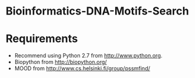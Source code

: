 Bioinformatics-DNA-Motifs-Search
================================

Requirements
===================

* Recommend using Python 2.7 from http://www.python.org.
* Biopython from http://biopython.org/
* MOOD from http://www.cs.helsinki.fi/group/pssmfind/
